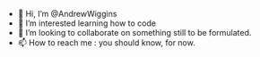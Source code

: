 - 👋 Hi, I’m @AndrewWiggins
- 👀 I’m interested learning how to code
- 💞️ I’m looking to collaborate on something still to be formulated.
- 📫 How to reach me : you should know, for now.

<!---
AndrewWiggins/AndrewWiggins is a ✨ special ✨ repository because its `README.md` (this file) appears on your GitHub profile.
You can click the Preview link to take a look at your changes.
--->

